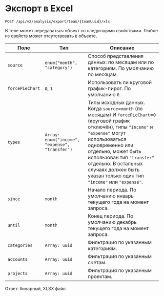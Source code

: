 Экспорт в Excel
===============

```
POST /api/v2/analysis/export/team/{teamUuid}/xls
```

В теле может передаваться объект со следующими свойствами. Любое из
свойств может отсутствовать в объекте.

Поле | Тип | Описание
---- | --- | --------
`source` | `enum("month", "category")` | Способ представления данных: по месяцам или по категориям. По умолчанию по месяцам.
`forcePieChart` | `0`, `1` | Использовать ли круговой график-пирог. По умолчанию `0`.
`types` | `Array: enum("income", "expense", "transfer")` | Типы исходных данных. Когда `source`=`month` (по месяцам) И `forcePieChart`=`0` (круговой график отключён), типы `"income"` и `"expense"` могут использоваться одновременно или отдельно, может быть использован тип `"transfer"` отдельно. В остальных случаях должен быть указан только один тип `"income"` или `"expense"`.
`since` | `month` | Начало периода. По умолчанию январь текущего года на момент запроса.
`until` | `month` | Конец периода. По умолчанию декабрь текущего года на момент запроса.
`categories` | `Array: uuid` | Фильтрация по указанным категориям.
`accounts` | `Array: uuid` | Фильтрация по указанным счетам.
`projects` | `Array: uuid` | Фильтрация по указанным проектам.

Ответ: бинарный, XLSX файл.
